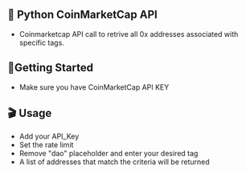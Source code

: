 ## :calling: Python CoinMarketCap API 

* Coinmarketcap API call to retrive all 0x addresses associated with specific tags. 

## :electric_plug:Getting Started

* Make sure you have CoinMarketCap API KEY

## :clapper: Usage

* Add your API_Key
* Set the rate limit
* Remove "dao" placeholder and enter your desired tag
* A list of addresses that match the criteria will be returned
